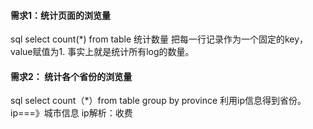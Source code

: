 #### 需求1：统计页面的浏览量
sql select count(*) from table
统计数量  把每一行记录作为一个固定的key， value赋值为1.
事实上就是统计所有log的数量。
#### 需求2： 统计各个省份的浏览量
sql select count（*）from table group by province
利用ip信息得到省份。 ip===》城市信息
ip解析：收费

